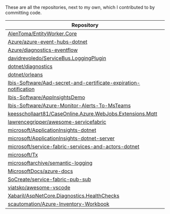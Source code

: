 These are all the repositories, next to my own, which I contributed to by committing code.

|Repository|
|-----------|
|[AlenToma/EntityWorker.Core](https://github.com/AlenToma/EntityWorker.Core)|
|[Azure/azure-event-hubs-dotnet](https://github.com/Azure/azure-event-hubs-dotnet)|
|[Azure/diagnostics-eventflow](https://github.com/Azure/diagnostics-eventflow)|
|[davidrevoledo/ServiceBus.LoggingPlugin](https://github.com/davidrevoledo/ServiceBus.LoggingPlugin)|
|[dotnet/diagnostics](https://github.com/dotnet/diagnostics)|
|[dotnet/orleans](https://github.com/dotnet/orleans)|
|[Ibis-Software/Aad-secret-and-certificate-expiration-notification](https://github.com/Ibis-Software/Aad-secret-and-certificate-expiration-notification)|
|[Ibis-Software/AppInsightsDemo](https://github.com/Ibis-Software/AppInsightsDemo)|
|[Ibis-Software/Azure-Monitor-Alerts-To-MsTeams](https://github.com/Ibis-Software/Azure-Monitor-Alerts-To-MsTeams)|
|[keesschollaart81/CaseOnline.Azure.WebJobs.Extensions.Mqtt](https://github.com/keesschollaart81/CaseOnline.Azure.WebJobs.Extensions.Mqtt)|
|[lawrencegripper/awesome-servicefabric](https://github.com/lawrencegripper/awesome-servicefabric)|
|[microsoft/ApplicationInsights-dotnet](https://github.com/microsoft/ApplicationInsights-dotnet)|
|[microsoft/ApplicationInsights-dotnet-server](https://github.com/microsoft/ApplicationInsights-dotnet-server)|
|[microsoft/service-fabric-services-and-actors-dotnet](https://github.com/microsoft/service-fabric-services-and-actors-dotnet)|
|[microsoft/Tx](https://github.com/microsoft/Tx)|
|[microsoftarchive/semantic-logging](https://github.com/microsoftarchive/semantic-logging)|
|[MicrosoftDocs/azure-docs](https://github.com/MicrosoftDocs/azure-docs)|
|[SoCreate/service-fabric-pub-sub](https://github.com/SoCreate/service-fabric-pub-sub)|
|[viatsko/awesome-vscode](https://github.com/viatsko/awesome-vscode)|
|[Xabaril/AspNetCore.Diagnostics.HealthChecks](https://github.com/Xabaril/AspNetCore.Diagnostics.HealthChecks)|
|[scautomation/Azure-Inventory-Workbook](https://github.com/scautomation/Azure-Inventory-Workbook)|
